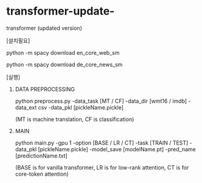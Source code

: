 # transformer-update-
transformer (updated version)


	
[설치필요]

 python -m spacy download en_core_web_sm


 python -m spacy download de_core_news_sm


[실행]
1. DATA PREPROCESSING
 
	 python preprocess.py -data_task [MT / CF] -data_dir [wmt16 / imdb] -data_ext csv -data_pkl [pickleName.pickle]
	 
	 (MT is machine translation, CF is classification)

2. MAIN 

	python main.py -gpu 1 -option [BASE / LR / CT] -task [TRAIN / TEST] -data_pkl [pickleName.pickle] -model_save [modelName.pt]  -pred_name [predictionName.txt]
	
	(BASE is for vanilla transformer, LR is for low-rank attention, CT is for core-token attention)
